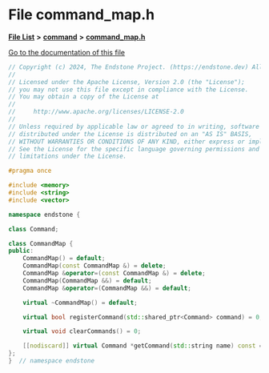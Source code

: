 

# File command\_map.h

[**File List**](files.md) **>** [**command**](dir_5c7b2dbfabcd1115569d1e20a260545c.md) **>** [**command\_map.h**](command__map_8h.md)

[Go to the documentation of this file](command__map_8h.md)


```C++
// Copyright (c) 2024, The Endstone Project. (https://endstone.dev) All Rights Reserved.
//
// Licensed under the Apache License, Version 2.0 (the "License");
// you may not use this file except in compliance with the License.
// You may obtain a copy of the License at
//
//     http://www.apache.org/licenses/LICENSE-2.0
//
// Unless required by applicable law or agreed to in writing, software
// distributed under the License is distributed on an "AS IS" BASIS,
// WITHOUT WARRANTIES OR CONDITIONS OF ANY KIND, either express or implied.
// See the License for the specific language governing permissions and
// limitations under the License.

#pragma once

#include <memory>
#include <string>
#include <vector>

namespace endstone {

class Command;

class CommandMap {
public:
    CommandMap() = default;
    CommandMap(const CommandMap &) = delete;
    CommandMap &operator=(const CommandMap &) = delete;
    CommandMap(CommandMap &&) = default;
    CommandMap &operator=(CommandMap &&) = default;

    virtual ~CommandMap() = default;

    virtual bool registerCommand(std::shared_ptr<Command> command) = 0;

    virtual void clearCommands() = 0;

    [[nodiscard]] virtual Command *getCommand(std::string name) const = 0;
};
}  // namespace endstone
```


